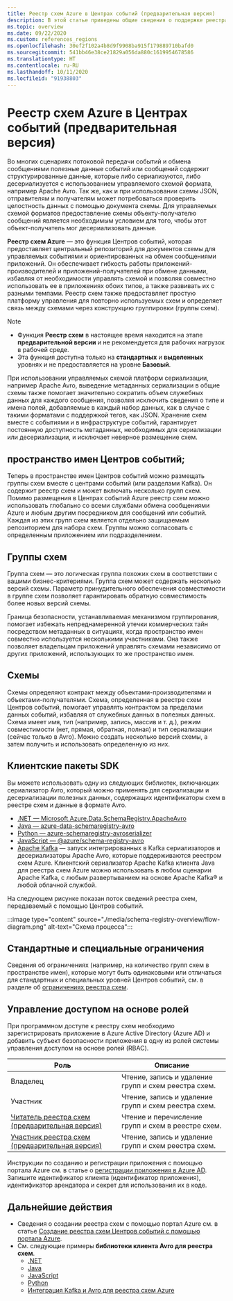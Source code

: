 ```yaml
---
title: Реестр схем Azure в Центрах событий (предварительная версия)
description: В этой статье приведены общие сведения о поддержке реестра схем Центрами событий Azure (предварительная версия).
ms.topic: overview
ms.date: 09/22/2020
ms.custom: references_regions
ms.openlocfilehash: 30ef2f102a4b8d9f9908ba915f179889710bafd0
ms.sourcegitcommit: 541bb46e38ce21829a056da880c1619954678586
ms.translationtype: HT
ms.contentlocale: ru-RU
ms.lasthandoff: 10/11/2020
ms.locfileid: "91938803"
---
```

# <a name="azure-schema-registry-in-event-hubs-preview"></a>Реестр схем Azure в Центрах событий (предварительная версия)
Во многих сценариях потоковой передачи событий и обмена сообщениями полезные данные событий или сообщений содержит структурированные данные, которые либо сериализуются, либо десериализуется с использованием управляемого схемой формата, например Apache Avro. Так же, как и при использовании схемы JSON, отправителям и получателям может потребоваться проверить целостность данных с помощью документа схемы. Для управляемых схемой форматов предоставление схемы объекту-получателю сообщений является необходимым условием для того, чтобы этот объект-получатель мог десериализовать данные. 

**Реестр схем Azure** — это функция Центров событий, которая предоставляет центральный репозиторий для документов схемы для управляемых событиями и ориентированных на обмен сообщениями приложений. Он обеспечивает гибкость работы приложений-производителей и приложений-получателей при обмене данными, избавляя от необходимости управлять схемой и позволяя совместно использовать ее в приложениях обоих типов, а также развивать их с разными темпами. Реестр схем также предоставляет простую платформу управления для повторно используемых схем и определяет связь между схемами через конструкцию группировки (группы схем).

> [!NOTE]
> - Функция **Реестр схем** в настоящее время находится на этапе **предварительной версии** и не рекомендуется для рабочих нагрузок в рабочей среде.
> - Эта функция доступна только на **стандартных** и **выделенных** уровнях и не предоставляется на уровне **Базовый**.

При использовании управляемых схемой платформ сериализации, например Apache Avro, выведение метаданных сериализации в общие схемы также помогает значительно сократить объем служебных данных для каждого сообщения, позволяя исключить сведения о типе и имена полей, добавляемые в каждый набор данных, как в случае с такими форматами с поддержкой тегов, как JSON. Хранение схем вместе с событиями и в инфраструктуре событий, гарантирует постоянную доступность метаданных, необходимых для сериализации или десериализации, и исключает неверное размещение схем. 

## <a name="event-hubs-namespace"></a>пространство имен Центров событий;
Теперь в пространстве имен Центров событий можно размещать группы схем вместе с центрами событий (или разделами Kafka). Он содержит реестр схем и может включать несколько групп схем. Помимо размещения в Центрах событий Azure реестр схем можно использовать глобально со всеми службами обмена сообщениями Azure и любым другим посредником для сообщений или событий. Каждая из этих групп схем является отдельно защищаемым репозиторием для набора схем. Группы можно согласовать с определенным приложением или подразделением. 

## <a name="schema-groups"></a>Группы схем
Группа схем — это логическая группа похожих схем в соответствии с вашими бизнес-критериями. Группа схем может содержать несколько версий схемы. Параметр принудительного обеспечения совместимости в группе схем позволяет гарантировать обратную совместимость более новых версий схемы.

Граница безопасности, устанавливаемая механизмом группирования, помогает избежать непреднамеренной утечки коммерческих тайн посредством метаданных в ситуациях, когда пространство имен совместно используется несколькими участниками. Она также позволяет владельцам приложений управлять схемами независимо от других приложений, использующих то же пространство имен.


## <a name="schemas"></a>Схемы
Схемы определяют контракт между объектами-производителями и объектами-получателями. Схема, определенная в реестре схем Центров событий, помогает управлять контрактом за пределами данных событий, избавляя от служебных данных в полезных данных. Схема имеет имя, тип (например, запись, массив и т. д.), режим совместимости (нет, прямая, обратная, полная) и тип сериализации (сейчас только в Avro). Можно создать несколько версий схемы, а затем получить и использовать определенную из них. 

## <a name="client-sdks"></a>Клиентские пакеты SDK
Вы можете использовать одну из следующих библиотек, включающих сериализатор Avro, который можно применять для сериализации и десериализации полезных данных, содержащих идентификаторы схем в реестре схем и данные в формате Avro.

- [.NET — Microsoft.Azure.Data.SchemaRegistry.ApacheAvro](https://github.com/Azure/azure-sdk-for-net/tree/master/sdk/schemaregistry/Microsoft.Azure.Data.SchemaRegistry.ApacheAvro)
- [Java — azure-data-schemaregistry-avro](https://github.com/Azure/azure-sdk-for-java/tree/master/sdk/schemaregistry/azure-data-schemaregistry-avro/)
- [Python — azure-schemaregistry-avroserializer](https://github.com/Azure/azure-sdk-for-python/tree/master/sdk/schemaregistry/azure-schemaregistry-avroserializer)
- [JavaScript — @azure/schema-registry-avro](https://github.com/Azure/azure-sdk-for-js/tree/master/sdk/schemaregistry/schema-registry-avro)
- [Apache Kafka](https://github.com/Azure/azure-schema-registry-for-kafka/) — запуск интегрированных в Kafka сериализаторов и десериализаторы Apache Avro, которые поддерживаются реестром схем Azure. Клиентский сериализатор Apache Kafka клиента Java для реестра схем Azure можно использовать в любом сценарии Apache Kafka, с любым развертыванием на основе Apache Kafka® и любой облачной службой. 

На следующем рисунке показан поток сведений реестра схем, передаваемый с помощью Центров событий. 

:::image type="content" source="./media/schema-registry-overview/flow-diagram.png" alt-text="Схема процесса":::

## <a name="standard-vs-dedicated-limits"></a>Стандартные и специальные ограничения
Сведения об ограничениях (например, на количество групп схем в пространстве имен), которые могут быть одинаковыми или отличаться для стандартных и специальных уровней Центров событий, см. в разделе об [ограничениях реестра схем](../azure-resource-manager/management/azure-subscription-service-limits.md#schema-registry-limitations).

## <a name="role-based-access-control"></a>Управление доступом на основе ролей
При программном доступе к реестру схем необходимо зарегистрировать приложение в Azure Active Directory (Azure AD) и добавить субъект безопасности приложения в одну из ролей системы управления доступом на основе ролей (RBAC).

| Роль | Описание | 
| ---- | ----------- | 
| Владелец | Чтение, запись и удаление групп и схем реестра схем. |
| Участник | Чтение, запись и удаление групп и схем реестра схем. |
| [Читатель реестра схем (предварительная версия)](../role-based-access-control/built-in-roles.md#schema-registry-reader-preview) | Чтение и перечисление групп и схем в реестре схем. |
| [Участник реестра схем (предварительная версия)](../role-based-access-control/built-in-roles.md#schema-registry-reader-preview) | Чтение, запись и удаление групп и схем реестра схем. |

Инструкции по созданию и регистрации приложения с помощью портала Azure см. в статье о [регистрации приложения в Azure AD](../active-directory/develop/quickstart-register-app.md). Запишите идентификатор клиента (идентификатор приложения), идентификатор арендатора и секрет для использования их в коде. 

## <a name="next-steps"></a>Дальнейшие действия

- Сведения о создании реестра схем с помощью портал Azure см. в статье [Создание реестра схем Центров событий с помощью портала Azure](create-schema-registry.md).
- См. следующие примеры **библиотеки клиента Avro для реестра схем**.
    - [.NET](https://github.com/Azure/azure-sdk-for-net/tree/master/sdk/schemaregistry/Microsoft.Azure.Data.SchemaRegistry.ApacheAvro/tests/Samples)
    - [Java](https://github.com/Azure/azure-sdk-for-java/tree/master/sdk/schemaregistry/azure-data-schemaregistry-avro/src/samples)
    - [JavaScript](https://github.com/Azure/azure-sdk-for-js/tree/master/sdk/schemaregistry/schema-registry-avro/samples )
    - [Python](https://github.com/Azure/azure-sdk-for-python/tree/master/sdk/schemaregistry/azure-schemaregistry-avroserializer/samples )
    - [Интеграция Kafka и Avro для реестра схем Azure](https://github.com/Azure/azure-schema-registry-for-kafka/tree/master/csharp/avro/samples)
